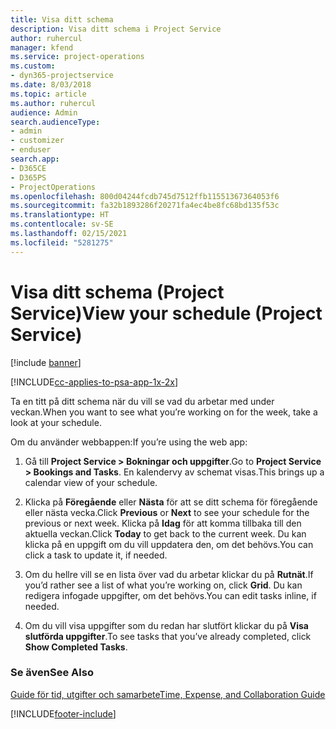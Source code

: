 ```yaml
---
title: Visa ditt schema
description: Visa ditt schema i Project Service
author: ruhercul
manager: kfend
ms.service: project-operations
ms.custom:
- dyn365-projectservice
ms.date: 8/03/2018
ms.topic: article
ms.author: ruhercul
audience: Admin
search.audienceType:
- admin
- customizer
- enduser
search.app:
- D365CE
- D365PS
- ProjectOperations
ms.openlocfilehash: 800d04244fcdb745d7512ffb11551367364053f6
ms.sourcegitcommit: fa32b1893286f20271fa4ec4be8fc68bd135f53c
ms.translationtype: HT
ms.contentlocale: sv-SE
ms.lasthandoff: 02/15/2021
ms.locfileid: "5281275"
---
```

# <a name="view-your-schedule-project-service"></a><span data-ttu-id="9eeb8-103">Visa ditt schema (Project Service)</span><span class="sxs-lookup"><span data-stu-id="9eeb8-103">View your schedule (Project Service)</span></span>

[!include [banner](../includes/psa-now-project-operations.md)]

[!INCLUDE[cc-applies-to-psa-app-1x-2x](../includes/cc-applies-to-psa-app-1x-2x.md)]

<span data-ttu-id="9eeb8-104">Ta en titt på ditt schema när du vill se vad du arbetar med under veckan.</span><span class="sxs-lookup"><span data-stu-id="9eeb8-104">When you want to see what you’re working on for the week, take a look at your schedule.</span></span>  
  
 <span data-ttu-id="9eeb8-105">Om du använder webbappen:</span><span class="sxs-lookup"><span data-stu-id="9eeb8-105">If you’re using the web app:</span></span>  
  
1.  <span data-ttu-id="9eeb8-106">Gå till **Project Service > Bokningar och uppgifter**.</span><span class="sxs-lookup"><span data-stu-id="9eeb8-106">Go to **Project Service > Bookings and Tasks**.</span></span> <span data-ttu-id="9eeb8-107">En kalendervy av schemat visas.</span><span class="sxs-lookup"><span data-stu-id="9eeb8-107">This brings up a calendar view of your schedule.</span></span>  
  
2.  <span data-ttu-id="9eeb8-108">Klicka på **Föregående** eller **Nästa** för att se ditt schema för föregående eller nästa vecka.</span><span class="sxs-lookup"><span data-stu-id="9eeb8-108">Click **Previous** or **Next** to see your schedule for the previous or next week.</span></span> <span data-ttu-id="9eeb8-109">Klicka på **Idag** för att komma tillbaka till den aktuella veckan.</span><span class="sxs-lookup"><span data-stu-id="9eeb8-109">Click **Today** to get back to the current week.</span></span> <span data-ttu-id="9eeb8-110">Du kan klicka på en uppgift om du vill uppdatera den, om det behövs.</span><span class="sxs-lookup"><span data-stu-id="9eeb8-110">You can click a task to update it, if needed.</span></span>  
  
3.  <span data-ttu-id="9eeb8-111">Om du hellre vill se en lista över vad du arbetar klickar du på **Rutnät**.</span><span class="sxs-lookup"><span data-stu-id="9eeb8-111">If you’d rather see a list of what you’re working on, click **Grid**.</span></span> <span data-ttu-id="9eeb8-112">Du kan redigera infogade uppgifter, om det behövs.</span><span class="sxs-lookup"><span data-stu-id="9eeb8-112">You can edit tasks inline, if needed.</span></span>  
  
4.  <span data-ttu-id="9eeb8-113">Om du vill visa uppgifter som du redan har slutfört klickar du på **Visa slutförda uppgifter**.</span><span class="sxs-lookup"><span data-stu-id="9eeb8-113">To see tasks that you’ve already completed, click **Show Completed Tasks**.</span></span>  
  
### <a name="see-also"></a><span data-ttu-id="9eeb8-114">Se även</span><span class="sxs-lookup"><span data-stu-id="9eeb8-114">See Also</span></span>  
 [<span data-ttu-id="9eeb8-115">Guide för tid, utgifter och samarbete</span><span class="sxs-lookup"><span data-stu-id="9eeb8-115">Time, Expense, and Collaboration Guide</span></span>](../psa/time-expense-collaboration-guide.md)


[!INCLUDE[footer-include](../includes/footer-banner.md)]